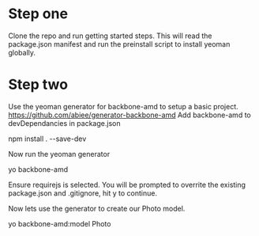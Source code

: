 # Step one
Clone the repo and run getting started steps.
This will read the package.json manifest and run the preinstall script to install yeoman globally.

# Step two
Use the yeoman generator for backbone-amd to setup a basic project.
https://github.com/abiee/generator-backbone-amd
Add backbone-amd to devDependancies in package.json

  npm install . --save-dev

Now run the yeoman generator

  yo backbone-amd

Ensure requirejs is selected.
You will be prompted to overrite the existing package.json and .gitignore, hit y to continue.

Now lets use the generator to create our Photo model.

   yo backbone-amd:model Photo
